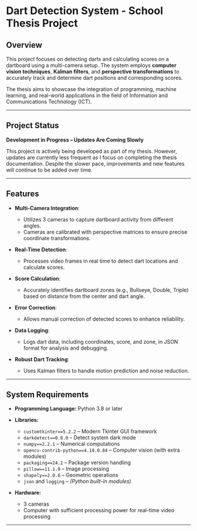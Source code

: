 # Dart Detection System - School Thesis Project

## Overview

This project focuses on detecting darts and calculating scores on a dartboard using a multi-camera setup. The system employs **computer vision techniques**, **Kalman filters**, and **perspective transformations** to accurately track and determine dart positions and corresponding scores.

The thesis aims to showcase the integration of programming, machine learning, and real-world applications in the field of Information and Communications Technology (ICT).

---

## Project Status

**Development in Progress – Updates Are Coming Slowly**

This project is actively being developed as part of my thesis. However, updates are currently less frequent as I focus on completing the thesis documentation. Despite the slower pace, improvements and new features will continue to be added over time.

---

## Features

- **Multi-Camera Integration**:
  - Utilizes 3 cameras to capture dartboard activity from different angles.
  - Cameras are calibrated with perspective matrices to ensure precise coordinate transformations.

- **Real-Time Detection**:
  - Processes video frames in real time to detect dart locations and calculate scores.

- **Score Calculation**:
  - Accurately identifies dartboard zones (e.g., Bullseye, Double, Triple) based on distance from the center and dart angle.

- **Error Correction**:
  - Allows manual correction of detected scores to enhance reliability.

- **Data Logging**:
  - Logs dart data, including coordinates, score, and zone, in JSON format for analysis and debugging.

- **Robust Dart Tracking**:
  - Uses Kalman filters to handle motion prediction and noise reduction.

---

## System Requirements

- **Programming Language:** Python 3.8 or later  
- **Libraries:**  
  - `customtkinter==5.2.2` – Modern Tkinter GUI framework  
  - `darkdetect==0.8.0` – Detect system dark mode  
  - `numpy==2.2.1` – Numerical computations  
  - `opencv-contrib-python==4.10.0.84` – Computer vision (with extra modules)  
  - `packaging==24.2` – Package version handling  
  - `pillow==11.1.0` – Image processing  
  - `shapely==2.0.6` – Geometric operations  
  - `json` and `logging` – *(Python built-in modules)*  

- **Hardware:**  
  - 3 cameras  
  - Computer with sufficient processing power for real-time video processing  


---



